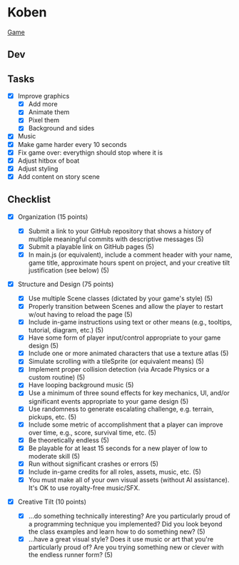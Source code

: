 # Koben

[Game](https://lukaharambasic.github.io/koben/)

## Dev

## Tasks

- [x] Improve graphics
  - [x] Add more
  - [x] Animate them
  - [x] Pixel them
  - [x] Background and sides
- [x] Music
- [x] Make game harder every 10 seconds
- [x] Fix game over: everythign should stop where it is
- [x] Adjust hitbox of boat
- [x] Adjust styling
- [x] Add content on story scene

## Checklist

- [x] Organization (15 points)

  - [x] Submit a link to your GitHub repository that shows a history of multiple meaningful commits with descriptive messages (5)
  - [x] Submit a playable link on GitHub pages (5)
  - [x] In main.js (or equivalent), include a comment header with your name, game title, approximate hours spent on project, and your creative tilt justification (see below) (5)

- [x] Structure and Design (75 points)

  - [x] Use multiple Scene classes (dictated by your game's style) (5)
  - [x] Properly transition between Scenes and allow the player to restart w/out having to reload the page (5)
  - [x] Include in-game instructions using text or other means (e.g., tooltips, tutorial, diagram, etc.) (5)
  - [x] Have some form of player input/control appropriate to your game design (5)
  - [x] Include one or more animated characters that use a texture atlas (5)
  - [x] Simulate scrolling with a tileSprite (or equivalent means) (5)
  - [x] Implement proper collision detection (via Arcade Physics or a custom routine) (5)
  - [x] Have looping background music (5)
  - [x] Use a minimum of three sound effects for key mechanics, UI, and/or significant events appropriate to your game design (5)
  - [x] Use randomness to generate escalating challenge, e.g. terrain, pickups, etc. (5)
  - [x] Include some metric of accomplishment that a player can improve over time, e.g., score, survival time, etc. (5)
  - [x] Be theoretically endless (5)
  - [x] Be playable for at least 15 seconds for a new player of low to moderate skill (5)
  - [x] Run without significant crashes or errors (5)
  - [x] Include in-game credits for all roles, assets, music, etc. (5)
  - [x] You must make all of your own visual assets (without AI assistance). It's OK to use royalty-free music/SFX.

- [x] Creative Tilt (10 points)
  - [x] ...do something technically interesting? Are you particularly proud of a programming technique you implemented? Did you look beyond the class examples and learn how to do something new? (5)
  - [x] ...have a great visual style? Does it use music or art that you're particularly proud of? Are you trying something new or clever with the endless runner form? (5)
